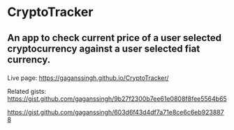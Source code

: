 # CryptoTracker

## An app to check current price of a user selected cryptocurrency against a user selected fiat currency.</p>

Live page:
https://gaganssingh.github.io/CryptoTracker/


Related gists:
https://gist.github.com/gaganssingh/9b27f2300b7ee61e0808f8fee5564b65

https://gist.github.com/gaganssingh/603d6f43d4df7a71e8ce6c6eb9238878

